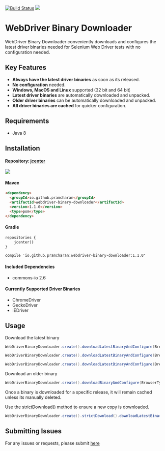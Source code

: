 [![Build Status](https://travis-ci.org/pramcharan/webdriver-binary-downloader.svg?branch=master)](https://travis-ci.org/pramcharan/webdriver-binary-downloader)
<a href='https://bintray.com/prashantr/WebDriver-Binary-Downloader/webdriver-binary-downloader/_latestVersion'><img src='https://api.bintray.com/packages/prashantr/WebDriver-Binary-Downloader/webdriver-binary-downloader/images/download.svg'></a>

# WebDriver Binary Downloader #

WebDriver Binary Downloader conveniently downloads and configures the latest driver binaries needed for Selenium Web Driver tests with no configuration needed.

## Key Features
- **Always have the latest driver binaries** as soon as its released.
- **No configuration** needed.
- **Windows, MacOS and Linux** supported (32 bit and 64 bit)
- **Latest driver binaries** are automatically downloaded and unpacked.
- **Older driver binaries** can be automatically downloaded and unpacked.
- **All driver binaries are cached** for quicker configuration.

## Requirements
- Java 8

## Installation

#### Repository: [jcenter](https://bintray.com/prashantr/WebDriver-Binary-Downloader/webdriver-binary-downloader)

<a href='https://bintray.com/prashantr/WebDriver-Binary-Downloader/webdriver-binary-downloader?source=watch' alt='Get automatic notifications about new "courgette-jvm" versions'><img src='https://www.bintray.com/docs/images/bintray_badge_color.png'></a>

#### Maven
````markdown
<dependency>
  <groupId>io.github.pramcharan</groupId>
  <artifactId>webdriver-binary-downloader</artifactId>
  <version>1.1.0</version>
  <type>pom</type>
</dependency>
````

#### Gradle
````markdown
repositories {
    jcenter()
}

compile 'io.github.pramcharan:webdriver-binary-downloader:1.1.0'
````

#### Included Dependencies
* commons-io 2.6


#### Currently Supported Driver Binaries
* ChromeDriver
* GeckoDriver
* IEDriver


## Usage

Download the latest binary
````java
WebDriverBinaryDownloader.create().downloadLatestBinaryAndConfigure(BrowserType.CHROME);

WebDriverBinaryDownloader.create().downloadLatestBinaryAndConfigure(BrowserType.FIREFOX);

WebDriverBinaryDownloader.create().downloadLatestBinaryAndConfigure(BrowserType.IEXPLORER);
````

Download an older binary
````java
WebDriverBinaryDownloader.create().downloadBinaryAndConfigure(BrowserType.CHROME, "2.35");
````

Once a binary is downloaded for a specific release, it will remain cached unless its manually deleted. 

Use the strictDownload() method to ensure a new copy is downloaded.
````java
WebDriverBinaryDownloader.create().strictDownload().downloadLatestBinaryAndConfigure(BrowserType.CHROME);
````


## Submitting Issues
For any issues or requests, please submit [here](https://github.com/prashant-ramcharan/courgette-jvm/issues/new)
